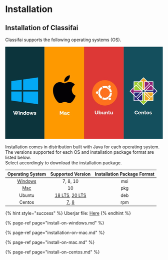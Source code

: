 # Installation

## Installation of Classifai

Classifai supports the following operating systems \(OS\).

![](../../.gitbook/assets/os%20%281%29.jpg)

Installation comes in distribution built with Java for each operating system.   
The versions supported for each OS and installation package format are listed below.  
Select accordingly to download the installation package. 

| Operating System | Supported Version | Installation Package Format |
| :---: | :---: | :---: |
| [Windows](https://bit.ly/3iRLicp) | 7, 8, 10 | msi |
| [Mac](https://bit.ly/3t1dLkz) | 10 | pkg |
| Ubuntu | [18 LTS](https://bit.ly/2YjWjda), [20 LTS](https://bit.ly/3r0dBbF) | deb |
| Centos | [7](https://bit.ly/3clSM6t), [8](https://bit.ly/3t1oPOY) | rpm |

{% hint style="success" %}
Uberjar file: [Here](https://bit.ly/2NwNB98)
{% endhint %}

{% page-ref page="install-on-windows.md" %}

{% page-ref page="installation-on-mac.md" %}

{% page-ref page="install-on-mac.md" %}

{% page-ref page="install-on-centos.md" %}





